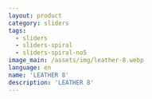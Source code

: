 ```yaml
---
layout: product
category: sliders
tags:
  - sliders
  - sliders-spiral
  - sliders-spiral-no5
image_main: /assets/img/leather-8.webp
language: en
name: 'LEATHER 8'
description: 'LEATHER 8'
---
```

